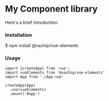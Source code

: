 # My Component library

Here's a brief introduction.

### Installation

$ npm install @vachip/vue-elements

### Usage

```
import {createApp} from 'vue';
import vueElements from '@vachip/vue-elements'
import App from './App.vue'

createApp(App)
  .use(vueElements)
  .mount('#app')

```
